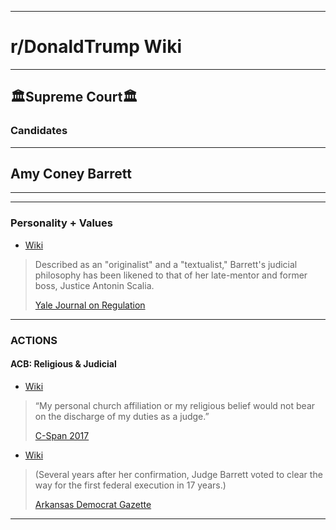 -----

# **r/DonaldTrump Wiki**

-----

## 🏛️Supreme Court🏛️

### Candidates

-----


## Amy Coney Barrett


-----

[//]:# 'Dev'

[//]:# 'TO USE for Official Sourcing'
[//]:# 'Assume Post-2020-09-18_1939'
[//]:# 'ODNI'
[//]:# 'NCSC-CI // NCSC-NI'
[//]:# 'Disinfo Policy'
[//]:# 'In Effect'
[//]:# 'https://www.dni.gov/index.php/ncsc-home'



[//]:# '2020-09-18_1939'
[//]:# 'Yale Journal on Regulation'
[//]:# 'Judge Amy Coney Barrett on Statutory Interpretation: Textualism, Precedent, Judicial Restraint, and the Future of Chevron, by Evan Bernick'
[//]:# 'Archive: https://archive.is/KigAU'
[//]:# '2020-09-18_1939'
[//]:# 'Wikipedia'
[//]:# 'Archive: https://archive.is/Yo8ui'
[//]:# '2020-09-18_1939'
[//]:# 'C-Span 2017-09-06 Hearing // Pending Judicial/Justice Dept Nomination Hearing'
[//]:# 'Live: https://www.c-span.org/video/?433501-1/amy-coney-barrett-testifies-seventh-circuit-confirmation-hearing-2017'
[//]:# '2020-09-18_1939'
[//]:# 'C-Span 2017-09-06 Hearing // Pending Judicial/Justice Dept Nomination Hearing'
[//]:# 'Archive: https://archive.is/Isufx'
[//]:# '2020-09-18_1939'
[//]:# 'ACB Clears Path for 1st Federal Execution in 17 yrs'
[//]:# 'Archive: https://archive.is/AQ76k'

[//]:# 'Dev'

-----

### __Personality__ + __Values__
  
  - [Wiki](https://archive.is/Yo8ui#selection-403.105-411.3)
  
  > Described as an "originalist" and a "textualist," Barrett's judicial philosophy has been likened to that of her late-mentor and former boss, Justice Antonin Scalia. 
  >
  >[Yale Journal on Regulation](https://archive.is/KigAU)

-----

### __ACTIONS__ 

#### ACB: Religious & Judicial 

  - [Wiki](https://archive.is/Yo8ui#selection-1197.860-1203.1)
    
  > “My personal church affiliation or my religious belief would not bear on the discharge of my duties as a judge.” 
  >
  >[C-Span 2017](https://www.c-span.org/video/?433501-1/amy-coney-barrett-testifies-seventh-circuit-confirmation-hearing-2017) 

  - [Wiki](https://archive.is/Yo8ui#selection-1203.0-1207.4)
    
  >(Several years after her confirmation, Judge Barrett voted to clear the way for the first federal execution in 17 years.)
  >
  >[Arkansas Democrat Gazette](https://archive.is/AQ76k)

-----